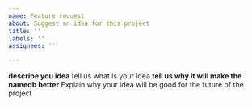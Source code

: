 ```yaml
---
name: Feature request
about: Suggest an idea for this project
title: ''
labels: ''
assignees: ''

---
```


**describe you idea**
tell us what is your idea
**tell us why it will make the namedb better**
Explain why your idea will be good for the future of the project
